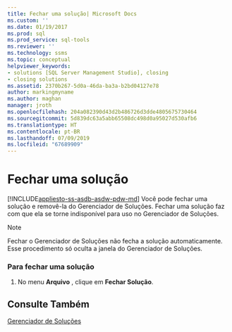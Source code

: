 ```yaml
---
title: Fechar uma solução| Microsoft Docs
ms.custom: ''
ms.date: 01/19/2017
ms.prod: sql
ms.prod_service: sql-tools
ms.reviewer: ''
ms.technology: ssms
ms.topic: conceptual
helpviewer_keywords:
- solutions [SQL Server Management Studio], closing
- closing solutions
ms.assetid: 2370b267-5d0a-46da-ba3a-b2bd04127e78
author: markingmyname
ms.author: maghan
manager: jroth
ms.openlocfilehash: 204a082390d43d2b486726d3dde4805675730464
ms.sourcegitcommit: 5d839dc63a5abb65508dc498d0a95027d530afb6
ms.translationtype: HT
ms.contentlocale: pt-BR
ms.lasthandoff: 07/09/2019
ms.locfileid: "67689909"
---
```

# <a name="close-a-solution"></a>Fechar uma solução
[!INCLUDE[appliesto-ss-asdb-asdw-pdw-md](../../includes/appliesto-ss-asdb-asdw-pdw-md.md)]
Você pode fechar uma solução e removê-la do Gerenciador de Soluções. Fechar uma solução faz com que ela se torne indisponível para uso no Gerenciador de Soluções.  
  
> [!NOTE]  
> Fechar o Gerenciador de Soluções não fecha a solução automaticamente. Esse procedimento só oculta a janela do Gerenciador de Soluções.  
  
### <a name="to-close-a-solution"></a>Para fechar uma solução  
  
1.  No menu **Arquivo** , clique em **Fechar Solução**.  
  
## <a name="see-also"></a>Consulte Também  
[Gerenciador de Soluções](../../ssms/solution/solution-explorer.md)  
  

